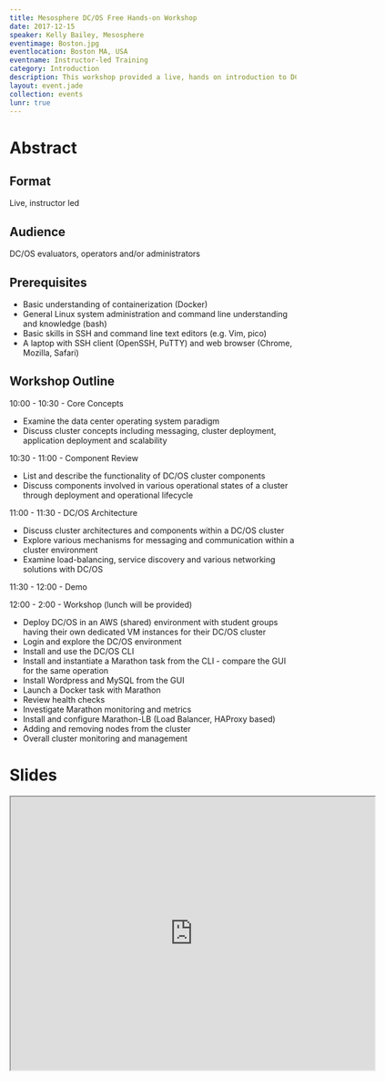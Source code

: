 ```yaml
---
title: Mesosphere DC/OS Free Hands-on Workshop
date: 2017-12-15
speaker: Kelly Bailey, Mesosphere
eventimage: Boston.jpg
eventlocation: Boston MA, USA
eventname: Instructor-led Training
category: Introduction
description: This workshop provided a live, hands on introduction to DC/OS with a demo and Lab.
layout: event.jade
collection: events
lunr: true
---
```


# Abstract

## Format
Live, instructor led

## Audience
DC/OS evaluators, operators and/or administrators

## Prerequisites
* Basic understanding of containerization (Docker)
* General Linux system administration and command line understanding and knowledge (bash)
* Basic skills in SSH and command line text editors (e.g. Vim, pico)
* A laptop with SSH client (OpenSSH, PuTTY) and web browser (Chrome, Mozilla, Safari)

## Workshop Outline
10:00 - 10:30 - Core Concepts
* Examine the data center operating system paradigm
* Discuss cluster concepts including messaging, cluster deployment, application deployment and scalability

10:30 - 11:00 - Component Review
* List and describe the functionality of DC/OS cluster components
* Discuss components involved in various operational states of a cluster through deployment and operational lifecycle

11:00 - 11:30 - DC/OS Architecture
* Discuss cluster architectures and components within a DC/OS cluster
* Explore various mechanisms for messaging and communication within a cluster environment
* Examine load-balancing, service discovery and various networking solutions with DC/OS

11:30 - 12:00 - Demo

12:00 - 2:00 - Workshop (lunch will be provided)
* Deploy DC/OS in an AWS (shared) environment with student groups having their own dedicated VM instances for their DC/OS cluster
* Login and explore the DC/OS environment
* Install and use the DC/OS CLI
* Install and instantiate a Marathon task from the CLI - compare the GUI for the same operation
* Install Wordpress and MySQL from the GUI
* Launch a Docker task with Marathon
* Review health checks
* Investigate Marathon monitoring and metrics
* Install and configure Marathon-LB (Load Balancer, HAProxy based)
* Adding and removing nodes from the cluster
* Overall cluster monitoring and management

# Slides

<iframe src="https://drive.google.com/file/d/1MME7R0GCa3mLEmfQw0QORhxtGO0vuw2p/preview" width="640" height="480"></iframe>
